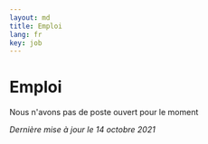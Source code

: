```yaml
---
layout: md
title: Emploi
lang: fr
key: job
---
```


# Emploi

Nous n'avons pas de poste ouvert pour le moment

*Dernière mise à jour le 14 octobre 2021*
